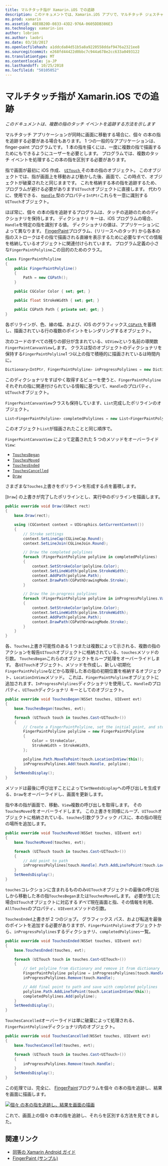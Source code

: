 ```yaml
---
title: マルチタッチ指が Xamarin.iOS での追跡
description: このドキュメントでは、Xamarin.iOS アプリで、マルチタッチ ジェスチャで個々 の指を追跡する方法について説明します。 これは、フィンガーペインティング アプリの例を中心として展開します。
ms.prod: xamarin
ms.assetid: 48E8B20D-0833-43D2-976A-0605DDB386E3
ms.technology: xamarin-ios
author: lobrien
ms.author: laobri
ms.date: 03/18/2017
ms.openlocfilehash: a1ddcda84d51b5a8a9220558ddaf9476a2321ee8
ms.sourcegitcommit: e268fd44422d0bbc7c944a678e2cc633a0493122
ms.translationtype: MT
ms.contentlocale: ja-JP
ms.lasthandoff: 10/25/2018
ms.locfileid: "50105052"
---
```

# <a name="multi-touch-finger-tracking-in-xamarinios"></a>マルチタッチ指が Xamarin.iOS での追跡

_このドキュメントは、複数の指のタッチ イベントを追跡する方法を示します_

マルチタッチ アプリケーションが同時に画面に移動する場合に、個々 の本の指を追跡する必要がある場合もあります。 1 つの一般的なアプリケーションは、finger-paint プログラムです。 1 本の指を描くには、一度に複数の指で描画するためにもできるようにユーザーを必要とします。 プログラムでは、複数のタッチ イベントを処理するこの本の指を区別する必要があります。

指で画面が最初に iOS 作成、 [ `UITouch` ](https://developer.xamarin.com/api/type/UIKit.UITouch/)その本の指のオブジェクト。 このオブジェクトでは、指が画面上を移動および動かした後、画面で、この時点で、オブジェクトが破棄されたと同じままです。 これを格納する本の指を追跡するため、プログラムが避ける必要があります`UITouch`オブジェクトに直接します。 代わりに、使用できる、 [ `Handle` ](https://developer.xamarin.com/api/property/Foundation.NSObject.Handle/)型のプロパティ`IntPtr`これらを一意に識別する`UITouch`オブジェクト。

ほぼ常に、個々 の本の指を追跡するプログラムは、タッチの追跡のためのディクショナリを保持します。 ディクショナリ キーは、iOS プログラムの場合、`Handle`を特定の指を識別する値。 ディクショナリの値は、アプリケーションによって異なります。 [FingerPaint](https://developer.xamarin.com/samples/monotouch/ApplicationFundamentals/FingerPaint)プログラム、(リリースへのタッチ) から各本の指のストロークはその指で描画される直線を表示するために必要なすべての情報を格納しているオブジェクトに関連付けられています。 プログラム定義の小さな`FingerPaintPolyline`この目的のためのクラス。

```csharp
class FingerPaintPolyline
{
    public FingerPaintPolyline()
    {
        Path = new CGPath();
    }

    public CGColor Color { set; get; }

    public float StrokeWidth { set; get; }

    public CGPath Path { private set; get; }
}
```

各ポリラインが、色、線の幅、および、iOS のグラフィックス[ `CGPath` ](https://developer.xamarin.com/api/type/CoreGraphics.CGPath/)を蓄積し、描画されている行の複数のポイントをレンダリングするオブジェクト。


次のコードのすべての残りの部分が含まれている、`UIView`という名前の導関数`FingerPaintCanvasView`します。 クラスは型のオブジェクトのディクショナリを保持する`FingerPaintPolyline`1 つ以上の指で積極的に描画されているは時間内に。

```csharp
Dictionary<IntPtr, FingerPaintPolyline> inProgressPolylines = new Dictionary<IntPtr, FingerPaintPolyline>();
```

このディクショナリをすばやく取得するビューを使うと、`FingerPaintPolyline`それぞれの指に関連付けられている情報に基づいて、`Handle`のプロパティ、`UITouch`オブジェクト。

`FingerPaintCanvasView`クラスも保持しています、`List`完成したポリラインのオブジェクト。

```csharp
List<FingerPaintPolyline> completedPolylines = new List<FingerPaintPolyline>();
```

このオブジェクト`List`が描画されたことと同じ順序で。

`FingerPaintCanvasView` によって定義された 5 つのメソッドをオーバーライド`View`:

- [`TouchesBegan`](https://developer.xamarin.com/api/member/UIKit.UIResponder.TouchesBegan/p/Foundation.NSSet/UIKit.UIEvent/)
- [`TouchesMoved`](https://developer.xamarin.com/api/member/UIKit.UIResponder.TouchesMoved/p/Foundation.NSSet/UIKit.UIEvent/)
- [`TouchesEnded`](https://developer.xamarin.com/api/member/UIKit.UIResponder.TouchesEnded/p/Foundation.NSSet/UIKit.UIEvent/)
- [`TouchesCancelled`](https://developer.xamarin.com/api/member/UIKit.UIResponder.TouchesCancelled/p/Foundation.NSSet/UIKit.UIEvent/)
- [`Draw`](https://developer.xamarin.com/api/member/UIKit.UIView.Draw/p/CoreGraphics.CGRect/)

さまざまな`Touches`上書きをポリラインを形成する点を蓄積します。

[`Draw`] の上書きが完了したポリラインとし、実行中のポリラインを描画します。

```csharp
public override void Draw(CGRect rect)
{
    base.Draw(rect);

    using (CGContext context = UIGraphics.GetCurrentContext())
    {
        // Stroke settings
        context.SetLineCap(CGLineCap.Round);
        context.SetLineJoin(CGLineJoin.Round);

        // Draw the completed polylines
        foreach (FingerPaintPolyline polyline in completedPolylines)
        {
            context.SetStrokeColor(polyline.Color);
            context.SetLineWidth(polyline.StrokeWidth);
            context.AddPath(polyline.Path);
            context.DrawPath(CGPathDrawingMode.Stroke);
        }

        // Draw the in-progress polylines
        foreach (FingerPaintPolyline polyline in inProgressPolylines.Values)
        {
            context.SetStrokeColor(polyline.Color);
            context.SetLineWidth(polyline.StrokeWidth);
            context.AddPath(polyline.Path);
            context.DrawPath(CGPathDrawingMode.Stroke);
        }
    }
}
```

各、`Touches`上書き可能性のある 1 つまたは複数によって示される、複数の指のアクションを報告`UITouch`オブジェクトに格納されている、`touches`メソッドの引数。 `TouchesBegan`これらのオブジェクトをループ処理をオーバーライドします。 各`UITouch`オブジェクト、メソッドを作成し、新しい初期化`FingerPaintPolyline`などから取得した本の指の初期位置を格納するオブジェクト、`LocationInView`メソッド。 これは、`FingerPaintPolyline`オブジェクトに追加されます、`InProgressPolylines`ディクショナリを使用して、`Handle`のプロパティ、`UITouch`ディクショナリ キーとしてのオブジェクト。

```csharp
public override void TouchesBegan(NSSet touches, UIEvent evt)
{
    base.TouchesBegan(touches, evt);

    foreach (UITouch touch in touches.Cast<UITouch>())
    {
        // Create a FingerPaintPolyline, set the initial point, and store it
        FingerPaintPolyline polyline = new FingerPaintPolyline
        {
            Color = StrokeColor,
            StrokeWidth = StrokeWidth,
        };

        polyline.Path.MoveToPoint(touch.LocationInView(this));
        inProgressPolylines.Add(touch.Handle, polyline);
    }
    SetNeedsDisplay();
}
```

メソッドは最後に呼び出すことによって`SetNeedsDisplay`への呼び出しを生成する、`Draw`をオーバーライドし、画面を更新します。

指や本の指が画面で、移動、`View`複数の呼び出しを取得します。 その`TouchesMoved`をオーバーライドします。 この上書きを同様にループ、`UITouch`オブジェクトに格納されている、`touches`引数グラフィック パスに、本の指の現在の場所を追加します。

```csharp
public override void TouchesMoved(NSSet touches, UIEvent evt)
{
    base.TouchesMoved(touches, evt);

    foreach (UITouch touch in touches.Cast<UITouch>())
    {
        // Add point to path
        inProgressPolylines[touch.Handle].Path.AddLineToPoint(touch.LocationInView(this));
    }
    SetNeedsDisplay();
}
```

`touches`コレクションに含まれるもののみ`UITouch`オブジェクトの最後の呼び出しから移動した本の指`TouchesBegan`または`TouchesMoved`します。 必要が生じた場合`UITouch`オブジェクトに対応する*すべて*現在画面と指、その情報を利用、`AllTouches`のプロパティ、`UIEvent`メソッドの引数。

`TouchesEnded`上書きが 2 つのジョブ。 グラフィックス パス、および転送を最後のポイントを追加する必要がありますが、`FingerPaintPolyline`オブジェクトから、`inProgressPolylines`するディクショナリ、`completedPolylines`一覧。

```csharp
public override void TouchesEnded(NSSet touches, UIEvent evt)
{
    base.TouchesEnded(touches, evt);

    foreach (UITouch touch in touches.Cast<UITouch>())
    {
        // Get polyline from dictionary and remove it from dictionary
        FingerPaintPolyline polyline = inProgressPolylines[touch.Handle];
        inProgressPolylines.Remove(touch.Handle);

        // Add final point to path and save with completed polylines
        polyline.Path.AddLineToPoint(touch.LocationInView(this));
        completedPolylines.Add(polyline);
    }
    SetNeedsDisplay();
}
```

`TouchesCancelled`オーバーライドは単に破棄によって処理される、`FingerPaintPolyline`ディクショナリ内のオブジェクト。

```csharp
public override void TouchesCancelled(NSSet touches, UIEvent evt)
{
    base.TouchesCancelled(touches, evt);

    foreach (UITouch touch in touches.Cast<UITouch>())
    {
        inProgressPolylines.Remove(touch.Handle);
    }
    SetNeedsDisplay();
}
```

この処理では、完全に、 [FingerPaint](https://developer.xamarin.com/samples/monotouch/ApplicationFundamentals/FingerPaint)プログラムを個々 の本の指を追跡し、結果を画面に描画します。

[![](touch-tracking-images/image01.png "個々 の本の指を追跡し、結果を画面の描画")](touch-tracking-images/image01.png#lightbox)

これで、画面上の個々 の本の指を追跡し、それらを区別する方法を見てきました。



## <a name="related-links"></a>関連リンク

- [同等の Xamarin Android ガイド](~/android/app-fundamentals/touch/touch-tracking.md)
- [FingerPaint (サンプル)](https://developer.xamarin.com/samples/monotouch/ApplicationFundamentals/FingerPaint)
